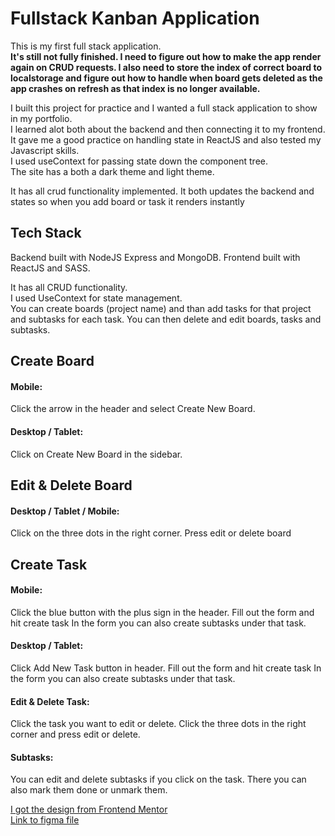 # Fullstack Kanban Application

This is my first full stack application. <br/>
**It's still not fully finished. I need to figure out how to make the app render again on CRUD requests. I also need to store the index of correct board to localstorage and figure out how to handle when board gets deleted as the app crashes on refresh as that index is no longer available.**

I built this project for practice and I wanted a full stack application to show in my portfolio.<br/>
I learned alot both about the backend and then connecting it to my frontend. <br/>
It gave me a good practice on handling state in ReactJS and also tested my Javascript skills.<br/>
I used useContext for passing state down the component tree.<br/>
The site has a both a dark theme and light theme.

It has all crud functionality implemented. It both updates the backend and states so when you add board or task it renders instantly<br/>

## Tech Stack

Backend built with NodeJS Express and MongoDB.
Frontend built with ReactJS and SASS.

It has all CRUD functionality.<br/>
I used UseContext for state management.<br/>
You can create boards (project name) and than add tasks for that project and subtasks for each task.
You can then delete and edit boards, tasks and subtasks.

## Create Board

#### Mobile:

Click the arrow in the header and select Create New Board.

#### Desktop / Tablet:

Click on Create New Board in the sidebar.

## Edit & Delete Board

#### Desktop / Tablet / Mobile:

Click on the three dots in the right corner. Press edit or delete board

## Create Task

#### Mobile:

Click the blue button with the plus sign in the header. Fill out the form and hit create task
In the form you can also create subtasks under that task.

#### Desktop / Tablet:

Click Add New Task button in header. Fill out the form and hit create task
In the form you can also create subtasks under that task.

#### Edit & Delete Task:

Click the task you want to edit or delete. Click the three dots in the right corner
and press edit or delete.

#### Subtasks:

You can edit and delete subtasks if you click on the task. There you can also mark them done or unmark them.

[I got the design from Frontend Mentor](www.frontendmentor.io)<br/>
[Link to figma file](https://www.figma.com/file/ajw52wSmWYbWvVk3j0pMvD/kanban-task-management-web-app?node-id=0%3A8345&t=7upSnXKbdlrAJ1x3-1)
